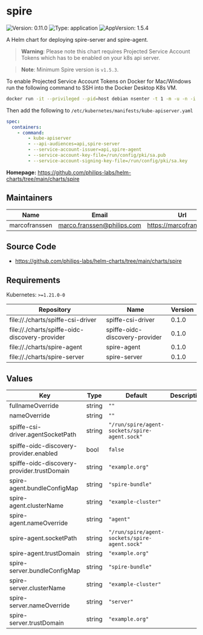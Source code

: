 # spire

<!-- This README.md is generated. -->

![Version: 0.11.0](https://img.shields.io/badge/Version-0.11.0-informational?style=flat-square) ![Type: application](https://img.shields.io/badge/Type-application-informational?style=flat-square) ![AppVersion: 1.5.4](https://img.shields.io/badge/AppVersion-1.5.4-informational?style=flat-square)

A Helm chart for deploying spire-server and spire-agent.

> **Warning**: Please note this chart requires Projected Service Account Tokens which has to be enabled on your k8s api server.

> **Note**: Minimum Spire version is `v1.5.3`.

To enable Projected Service Account Tokens on Docker for Mac/Windows run the following
command to SSH into the Docker Desktop K8s VM.

```bash
docker run -it --privileged --pid=host debian nsenter -t 1 -m -u -n -i sh
```

Then add the following to `/etc/kubernetes/manifests/kube-apiserver.yaml`

```yaml
spec:
  containers:
    - command:
        - kube-apiserver
        - --api-audiences=api,spire-server
        - --service-account-issuer=api,spire-agent
        - --service-account-key-file=/run/config/pki/sa.pub
        - --service-account-signing-key-file=/run/config/pki/sa.key
```

**Homepage:** <https://github.com/philips-labs/helm-charts/tree/main/charts/spire>

## Maintainers

| Name | Email | Url |
| ---- | ------ | --- |
| marcofranssen | <marco.franssen@philips.com> | <https://marcofranssen.nl> |

## Source Code

* <https://github.com/philips-labs/helm-charts/tree/main/charts/spire>

## Requirements

Kubernetes: `>=1.21.0-0`

| Repository | Name | Version |
|------------|------|---------|
| file://./charts/spiffe-csi-driver | spiffe-csi-driver | 0.1.0 |
| file://./charts/spiffe-oidc-discovery-provider | spiffe-oidc-discovery-provider | 0.1.0 |
| file://./charts/spire-agent | spire-agent | 0.1.0 |
| file://./charts/spire-server | spire-server | 0.1.0 |

## Values

| Key | Type | Default | Description |
|-----|------|---------|-------------|
| fullnameOverride | string | `""` |  |
| nameOverride | string | `""` |  |
| spiffe-csi-driver.agentSocketPath | string | `"/run/spire/agent-sockets/spire-agent.sock"` |  |
| spiffe-oidc-discovery-provider.enabled | bool | `false` |  |
| spiffe-oidc-discovery-provider.trustDomain | string | `"example.org"` |  |
| spire-agent.bundleConfigMap | string | `"spire-bundle"` |  |
| spire-agent.clusterName | string | `"example-cluster"` |  |
| spire-agent.nameOverride | string | `"agent"` |  |
| spire-agent.socketPath | string | `"/run/spire/agent-sockets/spire-agent.sock"` |  |
| spire-agent.trustDomain | string | `"example.org"` |  |
| spire-server.bundleConfigMap | string | `"spire-bundle"` |  |
| spire-server.clusterName | string | `"example-cluster"` |  |
| spire-server.nameOverride | string | `"server"` |  |
| spire-server.trustDomain | string | `"example.org"` |  |
